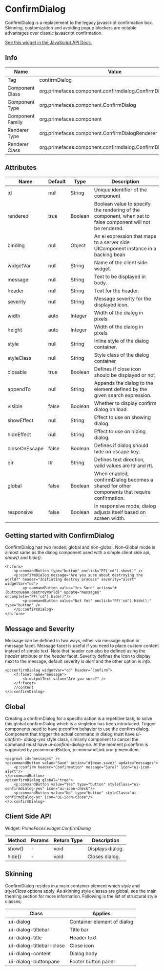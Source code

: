 # ConfirmDialog

ConfirmDialog is a replacement to the legacy javascript confirmation box. Skinning, customization
and avoiding popup blockers are notable advantages over classic javascript confirmation.

[See this widget in the JavaScript API Docs.](../../jsdocs/classes/primefaces.widget.confirmdialog.html)

## Info

| Name | Value |
| --- | --- |
| Tag | confirmDialog
| Component Class | org.primefaces.component.confirmdialog.ConfirmDialog
| Component Type | org.primefaces.component.ConfirmDialog
| Component Family | org.primefaces.component |
| Renderer Type | org.primefaces.component.ConfirmDialogRenderer
| Renderer Class | org.primefaces.component.confirmdialog.ConfirmDialogRenderer

## Attributes

| Name | Default | Type | Description | 
| --- | --- | --- | --- |
| id | null | String | Unique identifier of the component
| rendered | true | Boolean | Boolean value to specify the rendering of the component, when set to false component will not be rendered.
| binding | null | Object | An el expression that maps to a server side UIComponent instance in a backing bean
| widgetVar | null | String | Name of the client side widget.
| message | null | String | Text to be displayed in body.
| header | null | String | Text for the header.
| severity | null | String | Message severity for the displayed icon.
| width | auto | Integer | Width of the dialog in pixels
| height | auto | Integer | Width of the dialog in pixels
| style | null | String | Inline style of the dialog container.
| styleClass | null | String | Style class of the dialog container
| closable | true | Boolean | Defines if close icon should be displayed or not
| appendTo | null | String | Appends the dialog to the element defined by the given search expression.
| visible | false | Boolean | Whether to display confirm dialog on load.
| showEffect | null | String | Effect to use on showing dialog.
| hideEffect | null | String | Effect to use on hiding dialog.
| closeOnEscape | false | Boolean | Defines if dialog should hide on escape key.
| dir | ltr | String | Defines text direction, valid values are ltr and rtl.
| global | false | Boolean | When enabled, confirmDialog becomes a shared for other components that require confirmation.
| responsive | false | Boolean | In responsive mode, dialog adjusts itself based on screen width.

## Getting started with ConfirmDialog
ConfirmDialog has two modes; global and non-global. Non-Global mode is almost same as the
dialog component used with a simple client side api, _show()_ and _hide()_.

```xhtml
<h:form>
    <p:commandButton type="button" onclick="PF('cd').show()" />
    <p:confirmDialog message="Are you sure about destroying the world?" header="Initiating destroy process" severity="alert" widgetVar="cd">
        <p:commandButton value="Yes Sure" action="#{buttonBean.destroyWorld}" update="messages" oncomplete="PF('cd').hide()"/>
        <p:commandButton value="Not Yet" onclick="PF('cd').hide();" type="button" />
    </p:confirmDialog>
</h:form>
```
## Message and Severity
Message can be defined in two ways, either via message option or message facet. Message facet is
useful if you need to place custom content instead of simple text. Note that header can also be
defined using the _header_ attribute or the _header_ facet. Severity defines the icon to display next to
the message, default severity is _alert_ and the other option is _info_.

```xhtml
<p:confirmDialog widgetVar="cd" header=”Confirm”>
    <f:facet name="message">
        <h:outputText value="Are you sure?" />
    </f:facet>
    //content
</p:confirmDialog>
```

## Global
Creating a confirmDialog for a specific action is a repetitive task, to solve this global confirmDialog
which is a singleton has been introduced. Trigger components need to have p:confirm behavior to
use the confirm dialog. Component that trigger the actual command in dialog must have _ui-confirm-
dialog-yes_ style class, similarly component to cancel the command must have _ui-confirm-dialog-no_.
At the moment p:confirm is supported by p:commandButton, p:commandLink and p:menuitem.

```xhtml
<p:growl id="messages" />
<p:commandButton value="Save" action="#{bean.save}" update="messages">
    <p:confirm header="Confirmation" message="Sure?" icon="ui-icon-alert"/>
</p:commandButton>
<p:confirmDialog global="true">
    <p:commandButton value="Yes" type="button" styleClass="ui-confirmdialog-yes" icon="ui-icon-check"/>
    <p:commandButton value="No" type="button" styleClass="ui-confirmdialog-no" icon="ui-icon-close"/>
</p:confirmDialog>
```
## Client Side API
Widget: _PrimeFaces.widget.ConfirmDialog_

| Method | Params | Return Type | Description | 
| --- | --- | --- | --- | 
| show() | - | void | Displays dialog.
| hide() | - | void | Closes dialog.

## Skinning
ConfirmDialog resides in a main container element which _style_ and _styleClass_ options apply. As
skinning style classes are global, see the main theming section for more information. Following is
the list of structural style classes;

| Class | Applies | 
| --- | --- | 
| .ui-dialog | Container element of dialog
| .ui-dialog-titlebar | Title bar
| .ui-dialog-title | Header text
| .ui-dialog-titlebar-close | Close icon
| .ui-dialog-content | Dialog body
| .ui-dialog-buttonpane | Footer button panel
